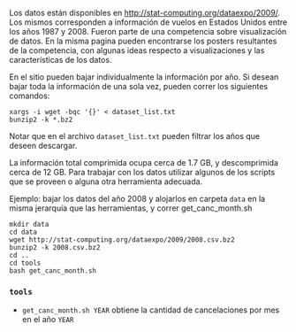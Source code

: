 Los datos están disponibles en http://stat-computing.org/dataexpo/2009/.
Los mismos corresponden a información de vuelos en Estados Unidos entre
los años 1987 y 2008. Fueron parte de una competencia sobre visualización
de datos. En la misma pagina pueden encontrarse los posters resultantes
de la competencia, con algunas ideas respecto a visualizaciones y las
características de los datos.

En el sitio pueden bajar individualmente la información por año. Si
desean bajar toda la información de una sola vez, pueden correr los
siguientes comandos:

```
xargs -i wget -bqc '{}' < dataset_list.txt
bunzip2 -k *.bz2
```

Notar que en el archivo `dataset_list.txt` pueden filtrar los años que
deseen descargar.

La información total comprimida ocupa cerca de 1.7 GB, y descomprimida
cerca de 12 GB. Para trabajar con los datos utilizar algunos de los
scripts que se proveen o alguna otra herramienta adecuada.

Ejemplo: bajar los datos del año 2008 y  alojarlos en carpeta `data`
en la misma jerarquía que las herramientas, y correr get_canc_month.sh

```
mkdir data
cd data
wget http://stat-computing.org/dataexpo/2009/2008.csv.bz2
bunzip2 -k 2008.csv.bz2
cd ..
cd tools
bash get_canc_month.sh
```

### `tools`

- `get_canc_month.sh YEAR` obtiene la cantidad de cancelaciones por mes en el año `YEAR`
